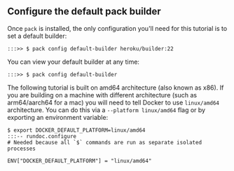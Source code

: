 ## Configure the default pack builder

Once `pack` is installed, the only configuration you'll need for this tutorial is to set a default builder:

```
:::>> $ pack config default-builder heroku/builder:22
```

You can view your default builder at any time:

```
:::>> $ pack config default-builder
```

The following tutorial is built on amd64 architecture (also known as x86). If you are building on a machine with different architecture (such as arm64/aarch64 for a mac) you will need to tell Docker to use `linux/amd64` architecture. You can do this via a `--platform linux/amd64` flag or by exporting an environment variable:

```
$ export DOCKER_DEFAULT_PLATFORM=linux/amd64
:::-- rundoc.configure
# Needed because all `$` commands are run as separate isolated processes

ENV["DOCKER_DEFAULT_PLATFORM"] = "linux/amd64"
```
